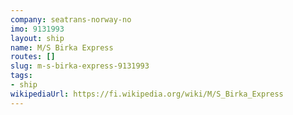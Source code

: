 ```yaml
---
company: seatrans-norway-no
imo: 9131993
layout: ship
name: M/S Birka Express
routes: []
slug: m-s-birka-express-9131993
tags:
- ship
wikipediaUrl: https://fi.wikipedia.org/wiki/M/S_Birka_Express
---
```

